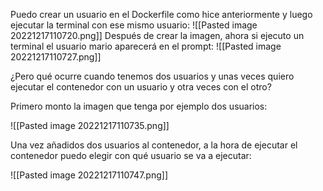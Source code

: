 Puedo crear un usuario en el Dockerfile como hice anteriormente y luego ejecutar la terminal con ese mismo usuario:
![[Pasted image 20221217110720.png]]
Después de crear la imagen, ahora si ejecuto un terminal el usuario mario aparecerá en el prompt:
![[Pasted image 20221217110727.png]]

¿Pero qué ocurre cuando tenemos dos usuarios y unas veces quiero ejecutar el contenedor con un usuario y otra veces con el otro?

Primero monto la imagen que tenga por ejemplo dos usuarios:

![[Pasted image 20221217110735.png]]

Una vez añadidos dos usuarios al contenedor, a la hora de ejecutar el contenedor puedo elegir con qué usuario se va a ejecutar:

![[Pasted image 20221217110747.png]]
